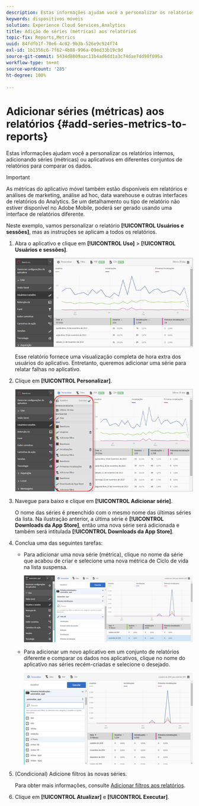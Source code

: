 ```yaml
---
description: Estas informações ajudam você a personalizar os relatórios internos, adicionando séries (métricas) ou aplicativos em diferentes conjuntos de relatórios para comparar os dados.
keywords: dispositivos móveis
solution: Experience Cloud Services,Analytics
title: Adição de séries (métricas) aos relatórios
topic-fix: Reports,Metrics
uuid: 84fdfb1f-70e6-4c02-9b3b-526e9c924f74
exl-id: 1b1356c6-7f62-4b88-996a-09ed33b19c9d
source-git-commit: 5434d8809aac11b4ad6dd1a3c74dae7dd98f095a
workflow-type: tm+mt
source-wordcount: '285'
ht-degree: 100%

---
```


# Adicionar séries (métricas) aos relatórios {#add-series-metrics-to-reports}

Estas informações ajudam você a personalizar os relatórios internos, adicionando séries (métricas) ou aplicativos em diferentes conjuntos de relatórios para comparar os dados.

>[!IMPORTANT]
>
>As métricas do aplicativo móvel também estão disponíveis em relatórios e análises de marketing, análise ad hoc, data warehouse e outras interfaces de relatórios do Analytics. Se um detalhamento ou tipo de relatório não estiver disponível no Adobe Mobile, poderá ser gerado usando uma interface de relatórios diferente.

Neste exemplo, vamos personalizar o relatório **[!UICONTROL Usuários e sessões]**, mas as instruções se aplicam a todos os relatórios.

1. Abra o aplicativo e clique em **[!UICONTROL Uso]** > **[!UICONTROL Usuários e sessões]**.

   ![Resultado da etapa](assets/customize1.png)

   Esse relatório fornece uma visualização completa de hora extra dos usuários do aplicativo. Entretanto, queremos adicionar uma série para relatar falhas no aplicativo.

1. Clique em **[!UICONTROL Personalizar]**.

   ![Resultado da etapa](assets/customize2.png)

1. Navegue para baixo e clique em **[!UICONTROL Adicionar série]**.

   O nome das séries é preenchido com o mesmo nome das últimas séries da lista. Na ilustração anterior, a última série é **[!UICONTROL Downloads da App Store]**, então uma nova série será adicionada e também será intitulada **[!UICONTROL Downloads da App Store]**.

1. Conclua uma das seguintes tarefas:

   * Para adicionar uma nova série (métrica), clique no nome da série que acabou de criar e selecione uma nova métrica de Ciclo de vida na lista suspensa.

      ![Resultado da etapa](assets/add_series.png)

   * Para adicionar um novo aplicativo em um conjunto de relatórios diferente e comparar os dados nos aplicativos, clique no nome do aplicativo nas séries recém-criadas e selecione o desejado.

      ![](assets/add_series_app.png)

1. (Condicional) Adicione filtros às novas séries.

   Para obter mais informações, consulte [Adicionar filtros aos relatórios](/help/using/usage/reports-customize/t-reports-customize.md).
1. Clique em **[!UICONTROL Atualizar]** e **[!UICONTROL Executar]**.
